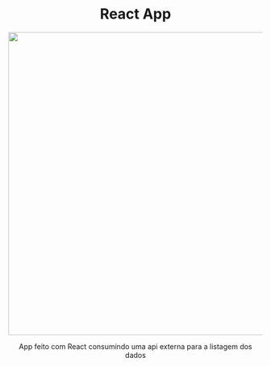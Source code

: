 <h1 align="center">React App</h1>

<p align="center" >
<img width="600px" src="https://user-images.githubusercontent.com/62842327/93691656-a3611400-fabe-11ea-97a3-7b84e6e59a5f.gif">
</p>

<p align="center">
App feito com React consumindo uma api externa para a listagem dos dados
</p>
